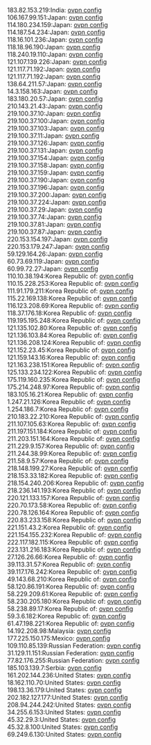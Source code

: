 183.82.153.219:India: [ovpn config](vpn/183_82_153_219.ovpn)  
106.167.99.151:Japan: [ovpn config](vpn/106_167_99_151.ovpn)  
114.180.234.159:Japan: [ovpn config](vpn/114_180_234_159.ovpn)  
114.187.54.234:Japan: [ovpn config](vpn/114_187_54_234.ovpn)  
118.16.101.236:Japan: [ovpn config](vpn/118_16_101_236.ovpn)  
118.18.96.190:Japan: [ovpn config](vpn/118_18_96_190.ovpn)  
118.240.19.110:Japan: [ovpn config](vpn/118_240_19_110.ovpn)  
121.107.139.226:Japan: [ovpn config](vpn/121_107_139_226.ovpn)  
121.117.71.192:Japan: [ovpn config](vpn/121_117_71_192.ovpn)  
121.117.71.192:Japan: [ovpn config](vpn/121_117_71_192.ovpn)  
138.64.211.57:Japan: [ovpn config](vpn/138_64_211_57.ovpn)  
14.3.158.163:Japan: [ovpn config](vpn/14_3_158_163.ovpn)  
183.180.20.57:Japan: [ovpn config](vpn/183_180_20_57.ovpn)  
210.143.21.43:Japan: [ovpn config](vpn/210_143_21_43.ovpn)  
219.100.37.10:Japan: [ovpn config](vpn/219_100_37_10.ovpn)  
219.100.37.100:Japan: [ovpn config](vpn/219_100_37_100.ovpn)  
219.100.37.103:Japan: [ovpn config](vpn/219_100_37_103.ovpn)  
219.100.37.11:Japan: [ovpn config](vpn/219_100_37_11.ovpn)  
219.100.37.126:Japan: [ovpn config](vpn/219_100_37_126.ovpn)  
219.100.37.131:Japan: [ovpn config](vpn/219_100_37_131.ovpn)  
219.100.37.154:Japan: [ovpn config](vpn/219_100_37_154.ovpn)  
219.100.37.158:Japan: [ovpn config](vpn/219_100_37_158.ovpn)  
219.100.37.159:Japan: [ovpn config](vpn/219_100_37_159.ovpn)  
219.100.37.190:Japan: [ovpn config](vpn/219_100_37_190.ovpn)  
219.100.37.196:Japan: [ovpn config](vpn/219_100_37_196.ovpn)  
219.100.37.200:Japan: [ovpn config](vpn/219_100_37_200.ovpn)  
219.100.37.224:Japan: [ovpn config](vpn/219_100_37_224.ovpn)  
219.100.37.29:Japan: [ovpn config](vpn/219_100_37_29.ovpn)  
219.100.37.74:Japan: [ovpn config](vpn/219_100_37_74.ovpn)  
219.100.37.81:Japan: [ovpn config](vpn/219_100_37_81.ovpn)  
219.100.37.87:Japan: [ovpn config](vpn/219_100_37_87.ovpn)  
220.153.154.197:Japan: [ovpn config](vpn/220_153_154_197.ovpn)  
220.153.179.247:Japan: [ovpn config](vpn/220_153_179_247.ovpn)  
59.129.164.26:Japan: [ovpn config](vpn/59_129_164_26.ovpn)  
60.73.69.119:Japan: [ovpn config](vpn/60_73_69_119.ovpn)  
60.99.72.27:Japan: [ovpn config](vpn/60_99_72_27.ovpn)  
110.10.38.194:Korea Republic of: [ovpn config](vpn/110_10_38_194.ovpn)  
110.15.228.253:Korea Republic of: [ovpn config](vpn/110_15_228_253.ovpn)  
111.91.179.211:Korea Republic of: [ovpn config](vpn/111_91_179_211.ovpn)  
115.22.169.138:Korea Republic of: [ovpn config](vpn/115_22_169_138.ovpn)  
116.123.208.69:Korea Republic of: [ovpn config](vpn/116_123_208_69.ovpn)  
118.37.176.18:Korea Republic of: [ovpn config](vpn/118_37_176_18.ovpn)  
119.195.195.248:Korea Republic of: [ovpn config](vpn/119_195_195_248.ovpn)  
121.135.102.80:Korea Republic of: [ovpn config](vpn/121_135_102_80.ovpn)  
121.136.103.84:Korea Republic of: [ovpn config](vpn/121_136_103_84.ovpn)  
121.136.208.124:Korea Republic of: [ovpn config](vpn/121_136_208_124.ovpn)  
121.152.23.45:Korea Republic of: [ovpn config](vpn/121_152_23_45.ovpn)  
121.159.143.16:Korea Republic of: [ovpn config](vpn/121_159_143_16.ovpn)  
121.163.238.151:Korea Republic of: [ovpn config](vpn/121_163_238_151.ovpn)  
125.133.234.122:Korea Republic of: [ovpn config](vpn/125_133_234_122.ovpn)  
175.119.160.235:Korea Republic of: [ovpn config](vpn/175_119_160_235.ovpn)  
175.214.248.97:Korea Republic of: [ovpn config](vpn/175_214_248_97.ovpn)  
183.105.16.21:Korea Republic of: [ovpn config](vpn/183_105_16_21.ovpn)  
1.247.21.126:Korea Republic of: [ovpn config](vpn/1_247_21_126.ovpn)  
1.254.186.7:Korea Republic of: [ovpn config](vpn/1_254_186_7.ovpn)  
210.183.22.210:Korea Republic of: [ovpn config](vpn/210_183_22_210.ovpn)  
211.107.105.63:Korea Republic of: [ovpn config](vpn/211_107_105_63.ovpn)  
211.197.151.184:Korea Republic of: [ovpn config](vpn/211_197_151_184.ovpn)  
211.203.151.164:Korea Republic of: [ovpn config](vpn/211_203_151_164.ovpn)  
211.229.9.157:Korea Republic of: [ovpn config](vpn/211_229_9_157.ovpn)  
211.244.38.99:Korea Republic of: [ovpn config](vpn/211_244_38_99.ovpn)  
211.58.9.57:Korea Republic of: [ovpn config](vpn/211_58_9_57.ovpn)  
218.148.199.27:Korea Republic of: [ovpn config](vpn/218_148_199_27.ovpn)  
218.153.33.182:Korea Republic of: [ovpn config](vpn/218_153_33_182.ovpn)  
218.154.240.206:Korea Republic of: [ovpn config](vpn/218_154_240_206.ovpn)  
218.236.141.193:Korea Republic of: [ovpn config](vpn/218_236_141_193.ovpn)  
220.121.133.157:Korea Republic of: [ovpn config](vpn/220_121_133_157.ovpn)  
220.70.173.58:Korea Republic of: [ovpn config](vpn/220_70_173_58.ovpn)  
220.78.126.164:Korea Republic of: [ovpn config](vpn/220_78_126_164.ovpn)  
220.83.233.158:Korea Republic of: [ovpn config](vpn/220_83_233_158.ovpn)  
221.151.43.2:Korea Republic of: [ovpn config](vpn/221_151_43_2.ovpn)  
221.154.155.232:Korea Republic of: [ovpn config](vpn/221_154_155_232.ovpn)  
222.117.182.115:Korea Republic of: [ovpn config](vpn/222_117_182_115.ovpn)  
223.131.216.183:Korea Republic of: [ovpn config](vpn/223_131_216_183.ovpn)  
27.126.26.66:Korea Republic of: [ovpn config](vpn/27_126_26_66.ovpn)  
39.113.31.57:Korea Republic of: [ovpn config](vpn/39_113_31_57.ovpn)  
39.117.176.242:Korea Republic of: [ovpn config](vpn/39_117_176_242.ovpn)  
49.143.68.210:Korea Republic of: [ovpn config](vpn/49_143_68_210.ovpn)  
58.120.86.191:Korea Republic of: [ovpn config](vpn/58_120_86_191.ovpn)  
58.229.209.61:Korea Republic of: [ovpn config](vpn/58_229_209_61.ovpn)  
58.230.205.180:Korea Republic of: [ovpn config](vpn/58_230_205_180.ovpn)  
58.238.89.17:Korea Republic of: [ovpn config](vpn/58_238_89_17.ovpn)  
59.3.6.182:Korea Republic of: [ovpn config](vpn/59_3_6_182.ovpn)  
61.47.198.221:Korea Republic of: [ovpn config](vpn/61_47_198_221.ovpn)  
14.192.208.98:Malaysia: [ovpn config](vpn/14_192_208_98.ovpn)  
177.225.150.175:Mexico: [ovpn config](vpn/177_225_150_175.ovpn)  
109.110.85.139:Russian Federation: [ovpn config](vpn/109_110_85_139.ovpn)  
31.129.11.151:Russian Federation: [ovpn config](vpn/31_129_11_151.ovpn)  
77.82.176.255:Russian Federation: [ovpn config](vpn/77_82_176_255.ovpn)  
185.103.139.7:Serbia: [ovpn config](vpn/185_103_139_7.ovpn)  
161.202.144.236:United States: [ovpn config](vpn/161_202_144_236.ovpn)  
18.162.110.70:United States: [ovpn config](vpn/18_162_110_70.ovpn)  
198.13.36.179:United States: [ovpn config](vpn/198_13_36_179.ovpn)  
202.182.127.177:United States: [ovpn config](vpn/202_182_127_177.ovpn)  
208.94.244.242:United States: [ovpn config](vpn/208_94_244_242.ovpn)  
34.255.6.153:United States: [ovpn config](vpn/34_255_6_153.ovpn)  
45.32.29.3:United States: [ovpn config](vpn/45_32_29_3.ovpn)  
45.32.8.100:United States: [ovpn config](vpn/45_32_8_100.ovpn)  
69.249.6.130:United States: [ovpn config](vpn/69_249_6_130.ovpn)  
